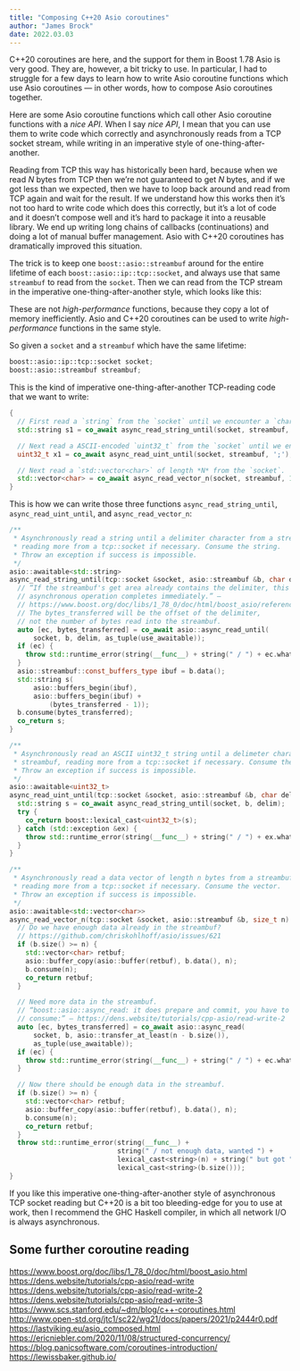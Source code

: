 ```yaml
---
title: "Composing C++20 Asio coroutines"
author: "James Brock"
date: 2022.03.03
---
```


C++20 coroutines are here, and the support for them in Boost 1.78 Asio is very good. 
They are, however, a bit tricky to use. 
In particular, I had to struggle for a few days to learn how to write Asio coroutine functions
which use Asio coroutines — in other words, how to compose Asio coroutines together.

Here are some Asio coroutine functions which call other Asio coroutine functions with a *nice API*.
When I say
*nice API*, I mean that you can use them to write code which correctly and asynchronously 
reads from a TCP socket stream, while writing in an imperative style of one-thing-after-another.

Reading from TCP this way has historically been hard, because when we read *N* bytes from TCP
then we’re not guaranteed to get *N* bytes, and if we got less than we expected, then
we have to loop back around and read from TCP again and wait for the result. If we understand
how this works then it’s not too hard to write code which does this correctly, but it’s a lot of
code and it doesn’t compose well and it’s hard to package it into a reusable library. 
We end up writing long chains of callbacks (continuations) and doing a lot of manual buffer
management. Asio with C++20 coroutines has dramatically improved this situation.

The trick is to keep one `boost::asio::streambuf` around for the entire lifetime
of each `boost::asio::ip::tcp::socket`, and always use that same `streambuf` to read
from the `socket`. Then we can read from the TCP stream in the imperative one-thing-after-another
style, which looks like this:

These are not *high-performance* functions, because they copy a lot of memory inefficiently. 
Asio and C++20 coroutines can be used to write *high-performance* functions in the same style.

So given a `socket` and a `streambuf` which have the same lifetime:

```c++
boost::asio::ip::tcp::socket socket;
boost::asio::streambuf streambuf;
```

This is the kind of imperative one-thing-after-another TCP-reading code that we want to write:

```c++
{
  // First read a `string` from the `socket` until we encounter a `char` `';'`.
  std::string s1 = co_await async_read_string_until(socket, streambuf, ';');

  // Next read a ASCII-encoded `uint32_t` from the `socket` until we encounter a `char` `';'`.
  uint32_t x1 = co_await async_read_uint_until(socket, streambuf, ';');

  // Next read a `std::vector<char>` of length *N* from the `socket`.
  std::vector<char> = co_await async_read_vector_n(socket, streambuf, 10);
}
```

This is how we can write those three functions `async_read_string_until`, `async_read_uint_until`, and `async_read_vector_n`:


```c++
/**
 * Asynchronously read a string until a delimiter character from a streambuf,
 * reading more from a tcp::socket if necessary. Consume the string.
 * Throw an exception if success is impossible.
 */
asio::awaitable<std::string>
async_read_string_until(tcp::socket &socket, asio::streambuf &b, char delim) {
  // “If the streambuf's get area already contains the delimiter, this
  // asynchronous operation completes immediately.” —
  // https://www.boost.org/doc/libs/1_78_0/doc/html/boost_asio/reference/async_read_until/overload5.html
  // The bytes_transferred will be the offset of the delimiter,
  // not the number of bytes read into the streambuf.
  auto [ec, bytes_transferred] = co_await asio::async_read_until(
      socket, b, delim, as_tuple(use_awaitable));
  if (ec) {
    throw std::runtime_error(string(__func__) + string(" / ") + ec.what());
  }
  asio::streambuf::const_buffers_type ibuf = b.data();
  std::string s(
      asio::buffers_begin(ibuf),
      asio::buffers_begin(ibuf) +
          (bytes_transferred - 1));
  b.consume(bytes_transferred);
  co_return s;
}

/**
 * Asynchronously read an ASCII uint32_t string until a delimeter character from
 * streambuf, reading more from a tcp::socket if necessary. Consume the string.
 * Throw an exception if success is impossible.
 */
asio::awaitable<uint32_t>
async_read_uint_until(tcp::socket &socket, asio::streambuf &b, char delim) {
  std::string s = co_await async_read_string_until(socket, b, delim);
  try {
    co_return boost::lexical_cast<uint32_t>(s);
  } catch (std::exception &ex) {
    throw std::runtime_error(string(__func__) + string(" / ") + ex.what());
  }
}

/**
 * Asynchronously read a data vector of length n bytes from a streambuf,
 * reading more from a tcp::socket if necessary. Consume the vector.
 * Throw an exception if success is impossible.
 */
asio::awaitable<std::vector<char>>
async_read_vector_n(tcp::socket &socket, asio::streambuf &b, size_t n) {
  // Do we have enough data already in the streambuf?
  // https://github.com/chriskohlhoff/asio/issues/621
  if (b.size() >= n) {
    std::vector<char> retbuf;
    asio::buffer_copy(asio::buffer(retbuf), b.data(), n);
    b.consume(n);
    co_return retbuf;
  }

  // Need more data in the streambuf.
  // “boost::asio::async_read: it does prepare and commit, you have to do
  // consume:” — https://dens.website/tutorials/cpp-asio/read-write-2
  auto [ec, bytes_transferred] = co_await asio::async_read(
      socket, b, asio::transfer_at_least(n - b.size()),
      as_tuple(use_awaitable));
  if (ec) {
    throw std::runtime_error(string(__func__) + string(" / ") + ec.what());
  }

  // Now there should be enough data in the streambuf.
  if (b.size() >= n) {
    std::vector<char> retbuf;
    asio::buffer_copy(asio::buffer(retbuf), b.data(), n);
    b.consume(n);
    co_return retbuf;
  }
  throw std::runtime_error(string(__func__) +
                           string(" / not enough data, wanted ") +
                           lexical_cast<string>(n) + string(" but got ") +
                           lexical_cast<string>(b.size()));
}
```

If you like this imperative one-thing-after-another style of asynchronous TCP socket reading but C++20 
is a bit too bleeding-edge for you to use at work, then I recommend the GHC Haskell compiler,
in which all network I/O is always asynchronous.

## Some further coroutine reading

https://www.boost.org/doc/libs/1_78_0/doc/html/boost_asio.html
https://dens.website/tutorials/cpp-asio/read-write
https://dens.website/tutorials/cpp-asio/read-write-2
https://dens.website/tutorials/cpp-asio/read-write-3
https://www.scs.stanford.edu/~dm/blog/c++-coroutines.html
http://www.open-std.org/jtc1/sc22/wg21/docs/papers/2021/p2444r0.pdf
https://lastviking.eu/asio_composed.html
https://ericniebler.com/2020/11/08/structured-concurrency/
https://blog.panicsoftware.com/coroutines-introduction/
https://lewissbaker.github.io/

